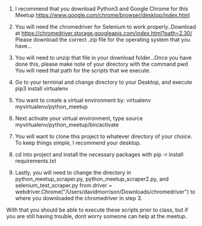 1. I recommend that you download Python3 and Google Chrome for this Meetup https://www.google.com/chrome/browser/desktop/index.html

2. You will need the chromedriver for Selenium to work properly..Download at https://chromedriver.storage.googleapis.com/index.html?path=2.30/
Please download the correct .zip file for the operating system that you have...

3. You will need to unzip that file in your download folder...Once you have done this, please make note of your directory with the command pwd
You will need that path for the scripts that we execute.

4. Go to your terminal and change directory to your Desktop, and execute pip3 install virtualenv
5. You want to create a virtual environment by: virtualenv myvirtualenv/python_meetup
6. Next activate your virtual environment, type source myvirtualenv/python_meetup/bin/activate

7. You will want to clone this project to whatever directory of your choice. To keep things simple, I recommend your desktop.
8. cd into project and install the necessary packages with pip -r install requirements.txt

9. Lastly, you will need to change the directory in python_meetup_scraper.py, python_meetup_scraper2.py, and selenium_test_scraper.py
from driver = webdriver.Chrome("/Users/davidmorrison/Downloads/chromedriver") to where you downloaded the chromedriver in step 3.

With that you should be able to execute these scripts prior to class, but if you are still having trouble, dont worry someone can help
at the meetup.

